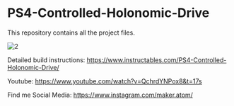 # PS4-Controlled-Holonomic-Drive

This repository contains all the project files.

![2](https://user-images.githubusercontent.com/87944335/184659158-a8d4e583-b345-485a-9720-bf06b9bf733a.jpg)

Detailed build instructions: https://www.instructables.com/PS4-Controlled-Holonomic-Drive/

Youtube: https://www.youtube.com/watch?v=QchrdYNPox8&t=17s

Find me Social Media: https://www.instagram.com/maker.atom/
